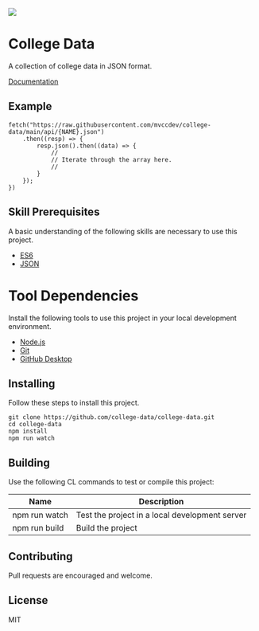 ![](https://img.shields.io/static/v1?label=category&message=json&color=red)

# College Data

A collection of college data in JSON format.

[Documentation](doc/toc.md)

## Example

	fetch("https://raw.githubusercontent.com/mvccdev/college-data/main/api/{NAME}.json")
		.then((resp) => {
			resp.json().then((data) => {
				//
				// Iterate through the array here.
				//
			}
		});
	})

## Skill Prerequisites

A basic understanding of the following skills are necessary to use this project.

* [ES6](https://developer.mozilla.org/en-US/docs/Web/JavaScript)
* [JSON](https://developer.mozilla.org/en-US/docs/Web/JavaScript/Reference/Global_Objects/JSON)

# Tool Dependencies

Install the following tools to use this project in your local development environment.

* [Node.js](https://nodejs.org/)
* [Git](https://git-scm.com/)
* [GitHub Desktop](https://desktop.github.com/)

## Installing

Follow these steps to install this project.

	git clone https://github.com/college-data/college-data.git
	cd college-data
	npm install
	npm run watch

## Building

Use the following CL commands to test or compile this project:

| Name          | Description                                          |
| ------------- | ---------------------------------------------------- |
| npm run watch | Test the project in a local development server       |
| npm run build | Build the project                                    |

## Contributing

Pull requests are encouraged and welcome.

## License

MIT
